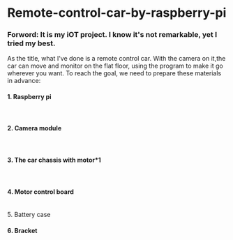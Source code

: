 # Remote-control-car-by-raspberry-pi

<h3 dir=auto><b>Forword:</b> It is my iOT project. I know it's not remarkable, yet I tried my best.</h3>

As the title, what I've done is a remote control car. With the camera on it,the car can move and monitor on the flat floor, using the program to make it go wherever you want.
To reach the goal, we need to prepare these materials in advance:
<h4>1. Raspberry pi</h4><br><h4>2. Camera module<h4><br><h4>3. The car chassis with motor*1</h4><br><h4>4. Motor control board</h4><br>5. Battery case</h4><br><h4>6. Bracket</h4>
